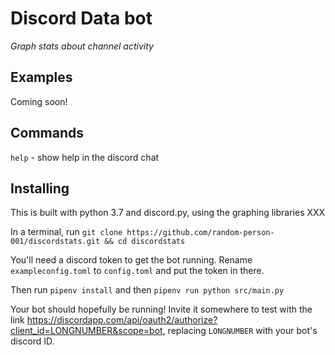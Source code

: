 # Discord Data bot
*Graph stats about channel activity*

## Examples

Coming soon!

## Commands
`help` - show help in the discord chat

## Installing
This is built with python 3.7 and discord.py, using the graphing libraries XXX

In a terminal, run `git clone https://github.com/random-person-001/discordstats.git && cd discordstats`

You'll need a discord token to get the bot running. Rename `exampleconfig.toml` to `config.toml` and put the token in there.

Then run
`pipenv install` and then `pipenv run python src/main.py`

Your bot should hopefully be running!  Invite it somewhere to test with the link https://discordapp.com/api/oauth2/authorize?client_id=LONGNUMBER&scope=bot, replacing `LONGNUMBER` with your bot's discord ID.